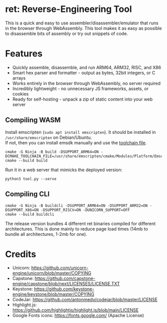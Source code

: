 # ret: Reverse-Engineering Tool

This is a quick and easy to use assembler/disassembler/emulator that runs in the browser through WebAssembly.
This tool makes it as easy as possible to disassemble bits of assembly or try out snippets of code.

# Features
- Quickly assemble, disassemble, and run ARM64, ARM32, RISC, and X86
- Smart hex parser and formatter - output as bytes, 32bit integers, or C arrays
- Works entirely in the browser through WebAssembly, no server required
- Incredibly lightweight - no unnecessary JS frameworks, assets, or cookies
- Ready for self-hosting - unpack a zip of static content into your web server

## Compiling WASM
Install emscripten (`sudo apt install emscripten`). It should be installed in `/usr/share/emscripten` on Debian/Ubuntu.  
If not, then you can install emsdk manually and use the [toolchain file](https://github.com/emscripten-core/emscripten/blob/main/cmake/Modules/Platform/Emscripten.cmake).
```
cmake -G Ninja -B build -DSUPPORT_ARM64=ON -DCMAKE_TOOLCHAIN_FILE=/usr/share/emscripten/cmake/Modules/Platform/Emscripten.cmake
cmake --build build
```
Run it in a web server that mimicks the deployed version:
```
python3 tool.py --serve
```
## Compiling CLI
```
cmake -G Ninja -B buildcli -DSUPPORT_ARM64=ON -DSUPPORT_ARM32=ON -DSUPPORT_X86=ON -DSUPPORT_RISCV=ON -DUNICORN_SUPPORT=OFF
cmake --build buildcli
```

The release version bundles 4 different ret binaries compiled for different architectures. This is done mainly to reduce page load times
(14mb to bundle all architectures, 1-2mb for one).

# Credits

- Unicorn: https://github.com/unicorn-engine/unicorn/blob/master/COPYING
- Capstone: https://github.com/capstone-engine/capstone/blob/next/LICENSES/LICENSE.TXT
- Keystone: https://github.com/keystone-engine/keystone/blob/master/COPYING
- CodeJar: https://github.com/antonmedv/codejar/blob/master/LICENSE
- Highlight.js: https://github.com/highlightjs/highlight.js/blob/main/LICENSE
- Google Fonts icons: https://fonts.google.com/ (Apache License)
